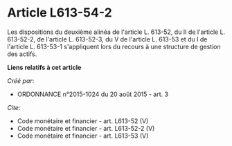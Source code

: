 # Article L613-54-2

Les dispositions du deuxième alinéa de l'article L. 613-52, du II de l'article L. 613-52-2, de l'article L. 613-52-3, du V de
l'article L. 613-53 et du I de l'article L. 613-53-1 s'appliquent lors du recours à une structure de gestion des actifs.

**Liens relatifs à cet article**

_Créé par_:

  - ORDONNANCE n°2015-1024 du 20 août 2015 - art. 3

_Cite_:

  - Code monétaire et financier - art. L613-52 (V)
  - Code monétaire et financier - art. L613-52-2 (V)
  - Code monétaire et financier - art. L613-53 (V)
